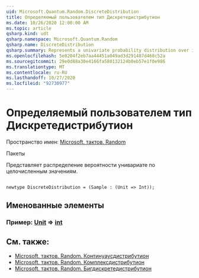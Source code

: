 ```yaml
---
uid: Microsoft.Quantum.Random.DiscreteDistribution
title: Определяемый пользователем тип Дискретедистрибутион
ms.date: 10/26/2020 12:00:00 AM
ms.topic: article
qsharp.kind: udt
qsharp.namespace: Microsoft.Quantum.Random
qsharp.name: DiscreteDistribution
qsharp.summary: Represents a univariate probability distribution over integers.
ms.openlocfilehash: 5e0204f2eb7aa44451a049ad3d291487d468c52a
ms.sourcegitcommit: 29e0d88a30e4166fa580132124b0eb57e1f0e986
ms.translationtype: MT
ms.contentlocale: ru-RU
ms.lasthandoff: 10/27/2020
ms.locfileid: "92730977"
---
```

# <a name="discretedistribution-user-defined-type"></a>Определяемый пользователем тип Дискретедистрибутион

Пространство имен: [Microsoft. тактов. Random](xref:Microsoft.Quantum.Random)

Пакеты [](https://nuget.org/packages/)


Представляет распределение вероятности унивариате по целочисленным значениям.

```qsharp

newtype DiscreteDistribution = (Sample : (Unit => Int));
```



## <a name="named-items"></a>Именованные элементы

### <a name="sample--unit--int"></a>Пример: [Unit](xref:microsoft.quantum.lang-ref.unit) => [int](xref:microsoft.quantum.lang-ref.int) 



## <a name="see-also"></a>См. также:

- [Microsoft. тактов. Random. Континуаусдистрибутион](xref:Microsoft.Quantum.Random.ContinuousDistribution)
- [Microsoft. тактов. Random. Комплексдистрибутион](xref:Microsoft.Quantum.Random.ComplexDistribution)
- [Microsoft. тактов. Random. Бигдискретедистрибутион](xref:Microsoft.Quantum.Random.BigDiscreteDistribution)